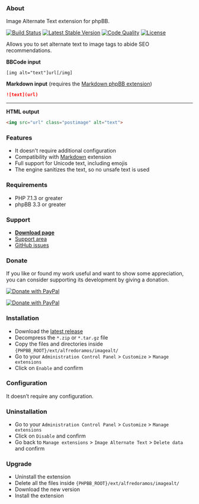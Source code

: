 ### About

Image Alternate Text extension for phpBB.

[![Build Status](https://img.shields.io/travis/com/AlfredoRamos/phpbb-ext-image-alt.svg?style=flat-square)](https://travis-ci.com/AlfredoRamos/phpbb-ext-image-alt)
[![Latest Stable Version](https://img.shields.io/github/tag/AlfredoRamos/phpbb-ext-image-alt.svg?label=stable&style=flat-square)](https://github.com/AlfredoRamos/phpbb-ext-image-alt/releases)
[![Code Quality](https://img.shields.io/codacy/grade/f06ec0db39c049fc8883b6c65e10405a.svg?style=flat-square)](https://app.codacy.com/manual/AlfredoRamos/phpbb-ext-image-alt/dashboard)
[![License](https://img.shields.io/github/license/AlfredoRamos/phpbb-ext-image-alt.svg?style=flat-square)](https://raw.githubusercontent.com/AlfredoRamos/phpbb-ext-image-alt/master/license.txt)

Allows you to set alternate text to image tags to abide SEO recommendations.

**BBCode input**
```
[img alt="text"]url[/img]
```

**Markdown input** (requires the [Markdown phpBB extension](https://github.com/AlfredoRamos/phpbb-ext-markdown))
```markdown
![text](url)
```

___
**HTML output**

```html
<img src="url" class="postimage" alt="text">
```

### Features

- It doesn't require additional configuration
- Compatibility with [Markdown](https://github.com/AlfredoRamos/phpbb-ext-markdown) extension
- Full support for Unicode text, including emojis
- The engine sanitizes the text, so no unsafe text is used

### Requirements

- PHP 7.1.3 or greater
- phpBB 3.3 or greater

### Support

- [**Download page**](https://www.phpbb.com/customise/db/extension/image_alternate_text/)
- [Support area](https://www.phpbb.com/customise/db/extension/image_alternate_text/support)
- [GitHub issues](https://github.com/AlfredoRamos/phpbb-ext-image-alt/issues)

### Donate

If you like or found my work useful and want to show some appreciation, you can consider supporting its development by giving a donation.

[![Donate with PayPal](https://alfredoramos.github.io/assets/images/donate.png)](https://alfredoramos.github.io/donate/)

[![Donate with PayPal](https://www.paypalobjects.com/webstatic/i/logo/rebrand/ppcom.svg)](https://alfredoramos.github.io/donate/)

### Installation

- Download the [latest release](https://github.com/AlfredoRamos/phpbb-ext-image-alt/releases)
- Decompress the `*.zip` or `*.tar.gz` file
- Copy the files and directories inside `{PHPBB_ROOT}/ext/alfredoramos/imagealt/`
- Go to your `Administration Control Panel` > `Customize` > `Manage extensions`
- Click on `Enable` and confirm

### Configuration

It doesn’t require any configuration.

### Uninstallation

- Go to your `Administration Control Panel` > `Customize` > `Manage extensions`
- Click on `Disable` and confirm
- Go back to `Manage extensions` > `Image Alternate Text` > `Delete data` and confirm

### Upgrade

- Uninstall the extension
- Delete all the files inside `{PHPBB_ROOT}/ext/alfredoramos/imagealt/`
- Download the new version
- Install the extension
